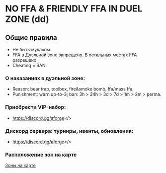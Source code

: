 # **NO FFA & FRIENDLY FFA IN DUEL ZONE (dd)**

## **Общие правила**
- Не быть мудаком.
- FFA в Дуэльной зоне запрещено. В остальных местах FFA разрешено.
- Cheating = BAN.

### **О наказаниях в дуэльной зоне:**
- Reason: bear trap, toolbox, fire&smoke bomb, ffa/mass ffa.
- Punishment: warn up-to-3; ban: 3h > 24h > 3d > 7d > 1m > 2m > perma.

### Приобрести VIP-набор:
- <a id="Перейти в дискорд сообщества">https://discord.gg/aforge</>

### Дискорд сервера: турниры, ивенты, обновления:
- <a id="Adamantium FORGE">https://discord.gg/aforge</>

### Расположение зон на карте
[Зоны на карте](https://i.imgur.com/AyE0Mtu.jpeg)
